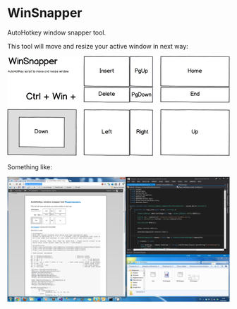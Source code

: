 WinSnapper
==========

AutoHotkey window snapper tool.

This tool will move and resize your active window in next way:

![how it works](https://github.com/mac2000/WinSnapper/raw/master/WinSnapper.png)

Something like:

![screenshot](https://github.com/mac2000/WinSnapper/raw/master/Screen.png)
